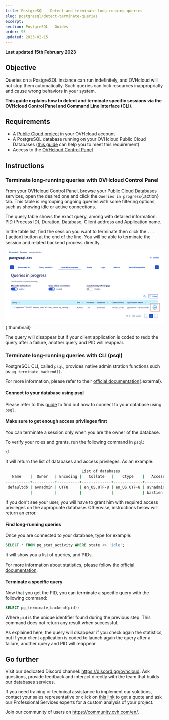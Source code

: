 ```yaml
---
title: PostgreSQL - Detect and terminate long-running queries
slug: postgresql/detect-terminate-queries
excerpt:
section: PostgreSQL - Guides
order: 95
updated: 2023-02-15
---
```


**Last updated 15th February 2023**

## Objective

Queries on a PostgreSQL instance can run indefinitely, and OVHcloud will not stop them automatically. Such queries can lock resources inappropriatly and cause wrong behaviors in your system.

**This guide explains how to detect and terminate specific sessions via the OVHcloud Control Panel and Command Line Interface (CLI).**

## Requirements

- A [Public Cloud project](https://www.ovhcloud.com/en-ie/public-cloud/) in your OVHcloud account
- A PostgreSQL database running on your OVHcloud Public Cloud Databases ([this guide](https://docs.ovh.com/ie/en/publiccloud/databases/getting-started/) can help you to meet this requirement)
- Access to the [OVHcloud Control Panel](https://www.ovh.com/auth/?action=gotomanager&from=https://www.ovh.ie/&ovhSubsidiary=ie)

## Instructions

### Terminate long-running queries with OVHcloud Control Panel

From your OVHcloud Control Panel, browse your Public Cloud Databases services, open the desired one and click the `Queries in progress`{.action} tab.
This table is regrouping ongoing queries with some filtering options, such as showing idle or active connections.

The query table shows the exact query, among with detailed information: PID (Process ID), Duration, Database, Client address and Application name.

In the table list, find the session you want to terminate then click the `...`{.action} button at the end of the line. You will be able to terminate the session and related backend process directly.

![Terminate button](images/postgresql-11-terminate.png){.thumbnail}

The query will disappear but if your client application is coded to redo the query after a failure, another query and PID will reappear.

### Terminate long-running queries with CLI (psql)

PostgreSQL CLI, called `psql`, provides native administration functions such as `pg_terminate_backend()`.

For more information, please refer to their [official documentation](https://www.postgresql.org/docs/current/functions-admin.html){.external}.

#### Connect to your database using psql

Please refer to this [guide](https://docs.ovh.com/ie/en/publiccloud/databases/postgresql/connect-cli/) to find out how to connect to your database using `psql`.

#### Make sure to get enough access privileges first

You can terminate a session only when you are the owner of the database.

To verify your roles and grants, run the following command in `psql`:

```sql
\l
```

It will return the list of databases and access privileges. As an example:

```bash
                                  List of databases
   Name    |  Owner   | Encoding |   Collate   |    Ctype    |   Access privileges   
-----------+----------+----------+-------------+-------------+-----------------------
 defaultdb | avnadmin | UTF8     | en_US.UTF-8 | en_US.UTF-8 | avnadmin
           |          |          |             |             | bastien
```

If you don't see your user, you will have to grant him with required access privileges on the appropriate database.
Otherwise, instructions below will return an error.

#### Find long-running queries

Once you are connected to your database, type for example:

```sql
SELECT * FROM pg_stat_activity WHERE state <> 'idle';
```

It will show you a list of queries, and PIDs.

For more information about statistics, please follow the [official documentation](https://www.postgresql.org/docs/current/monitoring-stats.html).

#### Terminate a specific query

Now that you get the PID, you can terminate a specific query with the following command:

```sql
SELECT pg_terminate_backend(pid);
```

Where `pid` is the unique identifier found during the previous step.
This command does not return any result when successful.

As explained here, the query will disappear if you check again the statistics, but if your client application is coded to launch again the query after a failure, another query and PID will reappear.

## Go further

Visit our dedicated Discord channel: <https://discord.gg/ovhcloud>. Ask questions, provide feedback and interact directly with the team that builds our databases services.

If you need training or technical assistance to implement our solutions, contact your sales representative or click on [this link](https://www.ovhcloud.com/en-ie/professional-services/) to get a quote and ask our Professional Services experts for a custom analysis of your project.

Join our community of users on <https://community.ovh.com/en/>.
